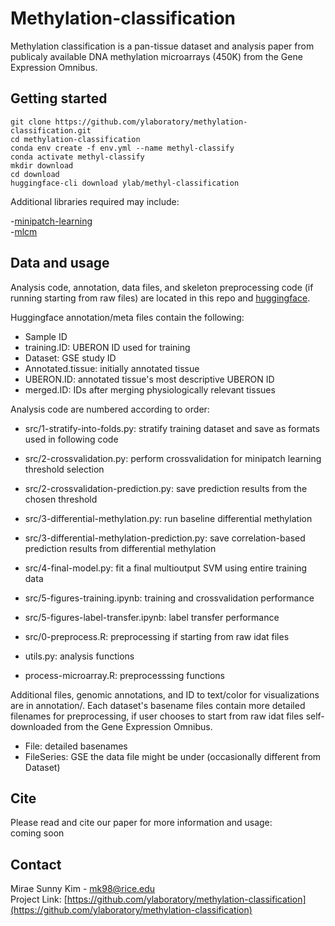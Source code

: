 # Methylation-classification

Methylation classification is a pan-tissue dataset and analysis paper from publicaly available DNA methylation microarrays (450K) from the Gene Expression Omnibus. 

## Getting started

```
git clone https://github.com/ylaboratory/methylation-classification.git
cd methylation-classification
conda env create -f env.yml --name methyl-classify
conda activate methyl-classify
mkdir download
cd download
huggingface-cli download ylab/methyl-classification
```

Additional libraries required may include:  

-[minipatch-learning](https://github.com/DataSlingers/minipatch-learning)  
-[mlcm](https://github.com/mrh110/mlcm)  

## Data and usage

Analysis code, annotation, data files, and skeleton preprocessing code (if running starting from raw files) are located in this repo and [huggingface](https://huggingface.co/datasets/ylab/methyl-classification/tree/main).  

Huggingface annotation/meta files contain the following:  
- Sample ID
- training.ID: UBERON ID used for training  
- Dataset: GSE study ID
- Annotated.tissue: initially annotated tissue  
- UBERON.ID: annotated tissue's most descriptive UBERON ID  
- merged.ID: IDs after merging physiologically relevant tissues  
  

Analysis code are numbered according to order:  
- src/1-stratify-into-folds.py: stratify training dataset and save as formats used in following code  
- src/2-crossvalidation.py: perform crossvalidation for minipatch learning threshold selection  
- src/2-crossvalidation-prediction.py: save prediction results from the chosen threshold  
- src/3-differential-methylation.py: run baseline differential methylation  
- src/3-differential-methylation-prediction.py: save correlation-based prediction results from differential methylation  
- src/4-final-model.py: fit a final multioutput SVM using entire training data  
- src/5-figures-training.ipynb: training and crossvalidation performance  
- src/5-figures-label-transfer.ipynb: label transfer performance  
- src/0-preprocess.R: preprocessing if starting from raw idat files  
  
- utils.py: analysis functions  
- process-microarray.R: preprocesssing functions  
  
Additional files, genomic annotations, and ID to text/color for visualizations are in annotation/. Each dataset's basename files contain more detailed filenames for preprocessing, if user chooses to start from raw idat files self-downloaded from the Gene Expression Omnibus.  
- File: detailed basenames  
- FileSeries: GSE the data file might be under (occasionally different from Dataset)  

## Cite

Please read and cite our paper for more information and usage:  
coming soon

## Contact

Mirae Sunny Kim - [mk98@rice.edu](mk98@rice.edu)  
Project Link: [https://github.com/ylaboratory/methylation-classification](https://github.com/ylaboratory/methylation-classification)





